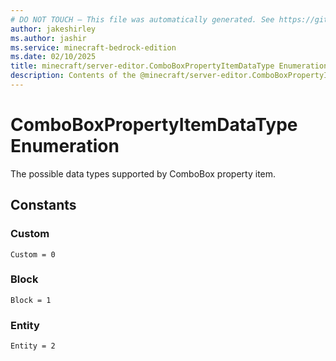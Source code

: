 ```yaml
---
# DO NOT TOUCH — This file was automatically generated. See https://github.com/mojang/minecraftapidocsgenerator to modify descriptions, examples, etc.
author: jakeshirley
ms.author: jashir
ms.service: minecraft-bedrock-edition
ms.date: 02/10/2025
title: minecraft/server-editor.ComboBoxPropertyItemDataType Enumeration
description: Contents of the @minecraft/server-editor.ComboBoxPropertyItemDataType enumeration.
---
```

# ComboBoxPropertyItemDataType Enumeration

The possible data types supported by ComboBox property item.

## Constants
### **Custom**
`Custom = 0`
### **Block**
`Block = 1`
### **Entity**
`Entity = 2`

